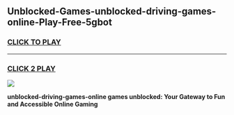 
## Unblocked-Games-unblocked-driving-games-online-Play-Free-5gbot
<h3>
<a href="https://premium76.site?title=unblocked-driving-games-online&ref=18A">CLICK TO PLAY</a></h3>
<hr>

<h3>
<a href="https://premium76.site?title=unblocked-driving-games-online&ref=18A">CLICK 2 PLAY</a>
  
</h3>

<a href="https://premium76.site?title=unblocked-driving-games-online&ref=18A"><img src="https://clearcache.store/games.png"></a>


**unblocked-driving-games-online games unblocked: Your Gateway to Fun and Accessible Online Gaming**
